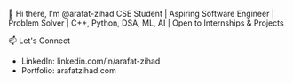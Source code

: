 👋 Hi there, I’m @arafat-zihad
CSE Student | Aspiring Software Engineer | Problem Solver | C++, Python, DSA, ML, AI | Open to Internships & Projects

📫 Let's Connect
- LinkedIn: linkedin.com/in/arafat-zihad
- Portfolio: arafatzihad.com

<!---
arafat-zihad/arafat-zihad is a ✨ special ✨ repository because its `README.md` (this file) appears on your GitHub profile.
You can click the Preview link to take a look at your changes.
--->
